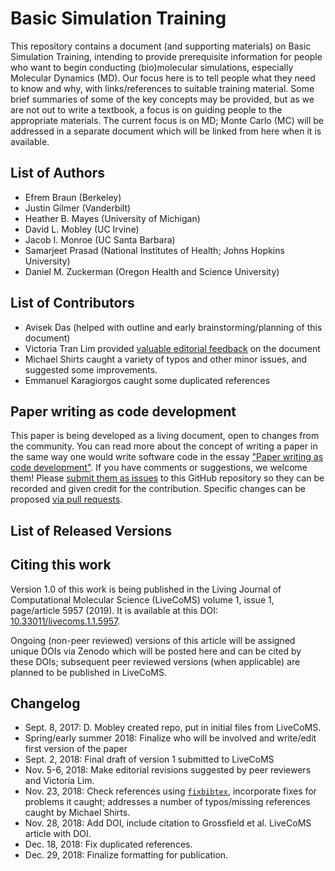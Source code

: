 # Basic Simulation Training

This repository contains a document (and supporting materials) on Basic Simulation Training, intending to provide prerequisite information for people who want to begin conducting (bio)molecular simulations, especially Molecular Dynamics (MD).
Our focus here is to tell people what they need to know and why, with links/references to suitable training material. Some brief summaries of some of the key concepts may be provided, but as we are not out to write a textbook, a focus is on guiding people to the appropriate materials.
The current focus is on MD; Monte Carlo (MC) will be addressed in a separate document which will be linked from here when it is available.

## List of Authors

- Efrem Braun (Berkeley)
- Justin Gilmer (Vanderbilt)
- Heather B. Mayes (University of Michigan)
- David L. Mobley (UC Irvine)
- Jacob I. Monroe (UC Santa Barbara)
- Samarjeet Prasad (National Institutes of Health; Johns Hopkins University)
- Daniel M. Zuckerman (Oregon Health and Science University)

## List of Contributors
<!-- We suggest listing contributers in order of addition. -->
- Avisek Das (helped with outline and early brainstorming/planning of this document)
- Victoria Tran Lim provided [valuable editorial feedback](https://github.com/MobleyLab/basic_simulation_training/issues/89#issue-351693860) on the document
- Michael Shirts caught a variety of typos and other minor issues, and suggested some improvements.
- Emmanuel Karagiorgos caught some duplicated references

## Paper writing as code development
<!-- This discussion is so that people know how to contribute to your document. -->
This paper is being developed as a living document, open to changes from the community. You can read more about the concept of writing a paper in the same way one would write software code in the essay ["Paper writing as code development"](https://livecomsjournal.github.io/about/paper_code/). If you have comments or suggestions, we welcome them! Please [submit them as issues](https://guides.github.com/features/issues/) to this GitHub repository so they can be recorded and given credit for the contribution. Specific changes can be proposed [via pull requests](https://help.github.com/articles/about-pull-requests/).

## List of Released Versions
<!-- update this when you decide to release a version either by preprint or when submitted to LiveCoMS-->

## Citing this work

Version 1.0 of this work is being published in the Living Journal of Computational Molecular Science (LiveCoMS) volume 1, issue 1, page/article 5957 (2019).    It is available at this DOI: [10.33011/livecoms.1.1.5957](http://dx.doi.org/10.33011/livecoms.1.1.5957).

Ongoing (non-peer reviewed) versions of this article will be assigned unique DOIs via Zenodo which will be posted here and can be cited by these DOIs; subsequent peer reviewed versions (when applicable) are planned to be published in LiveCoMS.

## Changelog
<!-- Here, record summaries of important changes. A granular discussion of changes will be kept in GitHub by issue tracking.-->
- Sept. 8, 2017: D. Mobley created repo, put in initial files from LiveCoMS.
- Spring/early summer 2018: Finalize who will be involved and write/edit first version of the paper
- Sept. 2, 2018: Final draft of version 1 submitted to LiveCoMS
- Nov. 5-6, 2018: Make editorial revisions suggested by peer reviewers and Victoria Lim.
- Nov. 23, 2018: Check references using [`fixbibtex`](https://github.com/jaimergp/fixbibtex), incorporate fixes for problems it caught; addresses a number of typos/missing references caught by Michael Shirts.
- Nov. 28, 2018: Add DOI, include citation to Grossfield et al. LiveCoMS article with DOI.
- Dec. 18, 2018: Fix duplicated references.
- Dec. 29, 2018: Finalize formatting for publication.
